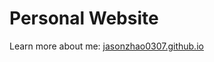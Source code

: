 # Personal Website
Learn more about me: [jasonzhao0307.github.io](https://jasonzhao0307.github.io/)
